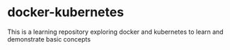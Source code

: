# docker-kubernetes
This is a learning repository exploring docker and kubernetes to learn and demonstrate basic concepts

